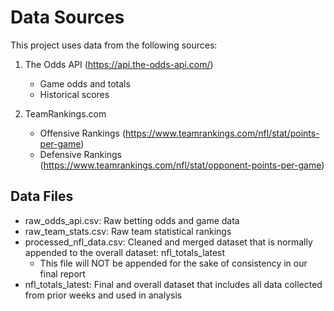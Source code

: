 # Data Sources

This project uses data from the following sources:

1. The Odds API (https://api.the-odds-api.com/)

   - Game odds and totals
   - Historical scores

2. TeamRankings.com
   - Offensive Rankings (https://www.teamrankings.com/nfl/stat/points-per-game)
   - Defensive Rankings (https://www.teamrankings.com/nfl/stat/opponent-points-per-game)

## Data Files

- raw_odds_api.csv: Raw betting odds and game data
- raw_team_stats.csv: Raw team statistical rankings
- processed_nfl_data.csv: Cleaned and merged dataset that is normally appended to the overall dataset: nfl_totals_latest
  - This file will NOT be appended for the sake of consistency in our final report
- nfl_totals_latest: Final and overall dataset that includes all data collected from prior weeks and used in analysis
